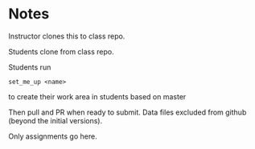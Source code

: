 # Notes

Instructor clones this to class repo.

Students clone from class repo.

Students run

    set_me_up <name>

to create their work area in students based on master

Then pull and PR when ready to submit. Data files excluded from github (beyond
the initial versions).

Only assignments go here.
